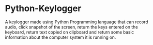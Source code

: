 # Python-Keylogger
A keylogger made using Python Programming language that can record audio, click snapshot of the screen, return the keys entered on the keyboard, return text copied on clipboard and return some basic information about the computer system it is running on.
